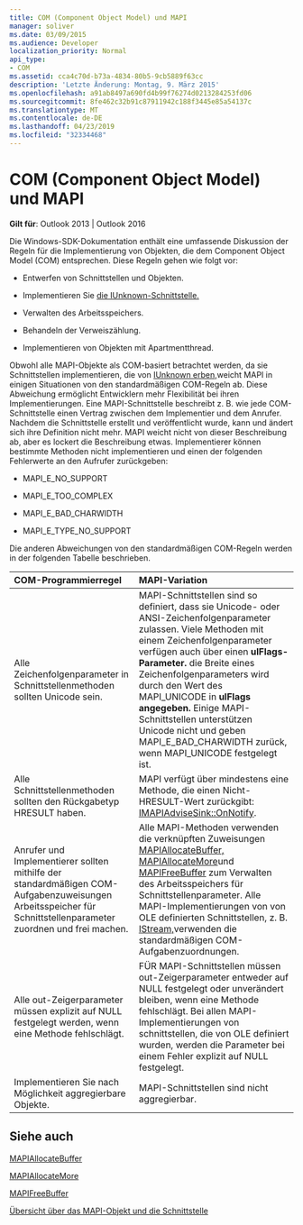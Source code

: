 ```yaml
---
title: COM (Component Object Model) und MAPI
manager: soliver
ms.date: 03/09/2015
ms.audience: Developer
localization_priority: Normal
api_type:
- COM
ms.assetid: cca4c70d-b73a-4834-80b5-9cb5889f63cc
description: 'Letzte Änderung: Montag, 9. März 2015'
ms.openlocfilehash: a91ab8497a690fd4b99f76274d0213284253fd06
ms.sourcegitcommit: 8fe462c32b91c87911942c188f3445e85a54137c
ms.translationtype: MT
ms.contentlocale: de-DE
ms.lasthandoff: 04/23/2019
ms.locfileid: "32334468"
---
```

# <a name="component-object-model-and-mapi"></a>COM (Component Object Model) und MAPI

  
  
**Gilt für**: Outlook 2013 | Outlook 2016 
  
Die Windows-SDK-Dokumentation enthält eine umfassende Diskussion der Regeln für die Implementierung von Objekten, die dem Component Object Model (COM) entsprechen. Diese Regeln gehen wie folgt vor:
  
- Entwerfen von Schnittstellen und Objekten.
    
- Implementieren Sie [die IUnknown-Schnittstelle.](https://msdn.microsoft.com/library/ms680509%28VS.85%29.aspx) 
    
- Verwalten des Arbeitsspeichers.
    
- Behandeln der Verweiszählung.
    
- Implementieren von Objekten mit Apartmentthread.
    
Obwohl alle MAPI-Objekte als COM-basiert betrachtet werden, da sie Schnittstellen implementieren, die von [IUnknown erben,](https://msdn.microsoft.com/library/ms680509%28VS.85%29.aspx)weicht MAPI in einigen Situationen von den standardmäßigen COM-Regeln ab. Diese Abweichung ermöglicht Entwicklern mehr Flexibilität bei ihren Implementierungen. Eine MAPI-Schnittstelle beschreibt z. B. wie jede COM-Schnittstelle einen Vertrag zwischen dem Implementier und dem Anrufer. Nachdem die Schnittstelle erstellt und veröffentlicht wurde, kann und ändert sich ihre Definition nicht mehr. MAPI weicht nicht von dieser Beschreibung ab, aber es lockert die Beschreibung etwas. Implementierer können bestimmte Methoden nicht implementieren und einen der folgenden Fehlerwerte an den Aufrufer zurückgeben: 
  
- MAPI_E_NO_SUPPORT
    
- MAPI_E_TOO_COMPLEX
    
- MAPI_E_BAD_CHARWIDTH
    
- MAPI_E_TYPE_NO_SUPPORT
    
Die anderen Abweichungen von den standardmäßigen COM-Regeln werden in der folgenden Tabelle beschrieben.
  
|**COM-Programmierregel**|**MAPI-Variation**|
|:-----|:-----|
|Alle Zeichenfolgenparameter in Schnittstellenmethoden sollten Unicode sein.  <br/> |MAPI-Schnittstellen sind so definiert, dass sie Unicode- oder ANSI-Zeichenfolgenparameter zulassen. Viele Methoden mit einem Zeichenfolgenparameter verfügen auch über einen **ulFlags-Parameter.** die Breite eines Zeichenfolgenparameters wird durch den Wert des MAPI_UNICODE in **ulFlags angegeben.** Einige MAPI-Schnittstellen unterstützen Unicode nicht und geben MAPI_E_BAD_CHARWIDTH zurück, wenn MAPI_UNICODE festgelegt ist.  <br/> |
|Alle Schnittstellenmethoden sollten den Rückgabetyp HRESULT haben.  <br/> |MAPI verfügt über mindestens eine Methode, die einen Nicht-HRESULT-Wert zurückgibt: [IMAPIAdviseSink::OnNotify](imapiadvisesink-onnotify.md).  <br/> |
|Anrufer und Implementierer sollten mithilfe der standardmäßigen COM-Aufgabenzuweisungen Arbeitsspeicher für Schnittstellenparameter zuordnen und frei machen.  <br/> |Alle MAPI-Methoden verwenden die verknüpften Zuweisungen [MAPIAllocateBuffer,](mapiallocatebuffer.md) [MAPIAllocateMore](mapiallocatemore.md)und [MAPIFreeBuffer](mapifreebuffer.md) zum Verwalten des Arbeitsspeichers für Schnittstellenparameter. Alle MAPI-Implementierungen von von OLE definierten Schnittstellen, z. B. [IStream,](https://msdn.microsoft.com/library/aa380034%28VS.85%29.aspx)verwenden die standardmäßigen COM-Aufgabenzuordnungen.  <br/> |
|Alle out-Zeigerparameter müssen explizit auf NULL festgelegt werden, wenn eine Methode fehlschlägt.  <br/> |FÜR MAPI-Schnittstellen müssen out-Zeigerparameter entweder auf NULL festgelegt oder unverändert bleiben, wenn eine Methode fehlschlägt. Bei allen MAPI-Implementierungen von schnittstellen, die von OLE definiert wurden, werden die Parameter bei einem Fehler explizit auf NULL festgelegt.  <br/> |
|Implementieren Sie nach Möglichkeit aggregierbare Objekte.  <br/> |MAPI-Schnittstellen sind nicht aggregierbar.  <br/> |
   
## <a name="see-also"></a>Siehe auch



[MAPIAllocateBuffer](mapiallocatebuffer.md)
  
[MAPIAllocateMore](mapiallocatemore.md)
  
[MAPIFreeBuffer](mapifreebuffer.md)


[Übersicht über das MAPI-Objekt und die Schnittstelle](mapi-object-and-interface-overview.md)

